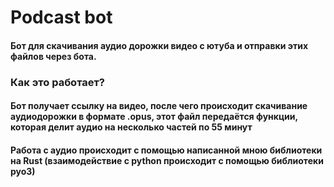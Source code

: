 # Podcast bot

#### Бот для скачивания аудио дорожки видео с ютуба и отправки этих файлов через бота.

### Как это работает?

#### Бот получает ссылку на видео, после чего происходит скачивание аудиодорожки в формате .opus, этот файл передаётся функции, которая делит аудио на несколько частей по 55 минут
#### Работа с аудио происходит с помощью написанной мною библиотеки на Rust (взаимодействие с python происходит с помощью библиотеки pyo3)